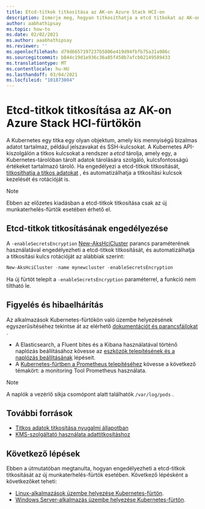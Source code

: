 ```yaml
---
title: Etcd-titkok titkosítása az AK-on Azure Stack HCI-on
description: Ismerje meg, hogyan titkosíthatja a etcd titkokat az AK-on Azure Stack HCI-on
author: aabhathipsay
ms.topic: how-to
ms.date: 02/02/2021
ms.author: aaabhathipsay
ms.reviewer: ''
ms.openlocfilehash: d79d6657197237b5806e419d94fbfb75a31a986c
ms.sourcegitcommit: b844c19d1e936c36a85f450b7afcb02149589433
ms.translationtype: MT
ms.contentlocale: hu-HU
ms.lasthandoff: 03/04/2021
ms.locfileid: "101873804"
---
```

# <a name="encrypt-etcd-secrets-on-aks-on-azure-stack-hci-clusters"></a>Etcd-titkok titkosítása az AK-on Azure Stack HCI-fürtökön

A Kubernetes egy titka egy olyan objektum, amely kis mennyiségű bizalmas adatot tartalmaz, például jelszavakat és SSH-kulcsokat. A Kubernetes API-kiszolgálón a titkos kulcsokat a rendszer a _etcd_ tárolja, amely egy, a Kubernetes-tárolóban tárolt adatok tárolására szolgáló, kulcsfontosságú értékeket tartalmazó tároló. Ha engedélyezi a etcd-titkok titkosítását, [titkosíthatja a titkos adatokat](https://kubernetes.io/docs/tasks/administer-cluster/encrypt-data/) , és automatizálhatja a titkosítási kulcsok kezelését és rotációját is. 

> [!NOTE]
> Ebben az előzetes kiadásban a etcd-titkok titkosítása csak az új munkaterhelés-fürtök esetében érhető el. 

## <a name="enable-encryption-of-etcd-secrets"></a>Etcd-titkok titkosításának engedélyezése

A `-enableSecretsEncryption` [New-AksHciCluster](./new-akshcicluster) parancs paraméterének használatával engedélyezheti a etcd-titkok titkosítását, és automatizálhatja a titkosítási kulcs rotációját az alábbiak szerint: 

```powershell
New-AksHciCluster -name mynewcluster -enableSecretsEncryption
```

Ha új fürtöt telepít a `-enableSecretsEncryption` paraméterrel, a funkció nem tiltható le.

## <a name="monitor-and-troubleshoot"></a>Figyelés és hibaelhárítás

Az alkalmazások Kubernetes-fürtökön való üzembe helyezésének egyszerűsítéséhez tekintse át az elérhető [dokumentációt és parancsfájlokat](https://github.com/microsoft/AKS-HCI-Apps) .

- A Elasticsearch, a Fluent bites és a Kibana használatával történő naplózás beállításához kövesse az [eszközök telepítésének és a naplózás beállításának](https://github.com/microsoft/AKS-HCI-Apps/tree/main/Logging) lépéseit.
- A [Kubernetes-fürtben a Prometheus telepítéséhez](https://github.com/microsoft/AKS-HCI-Apps/tree/main/Monitoring#certs-and-keys-monitoring) kövesse a következő témakört: a monitoring Tool Prometheus használata.

> [!NOTE]
> A naplók a vezérlő síkja csomópont alatt találhatók `/var/log/pods` .

## <a name="additional-resources"></a>További források

- [Titkos adatok titkosítása nyugalmi állapotban](https://kubernetes.io/docs/tasks/administer-cluster/encrypt-data)
- [KMS-szolgáltató használata adattitkosításhoz](https://kubernetes.io/docs/tasks/administer-cluster/kms-provider/)

## <a name="next-steps"></a>Következő lépések

Ebben a útmutatóban megtanulta, hogyan engedélyezheti a etcd-titkok titkosítását az új munkaterhelés-fürtök esetében. Következő lépésként a következőket teheti:
- [Linux-alkalmazások üzembe helyezése Kubernetes-fürtön](./deploy-linux-application.md).
- [Windows Server-alkalmazás üzembe helyezése Kubernetes-fürtön](./deploy-windows-application.md).
